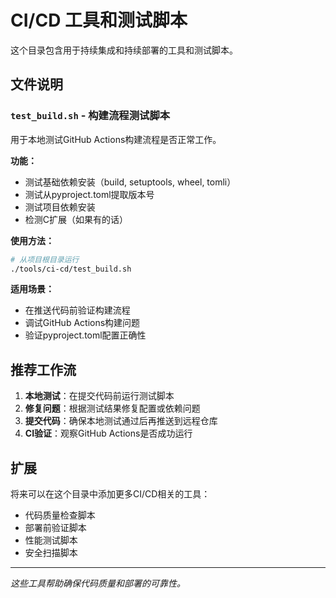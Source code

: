 # CI/CD 工具和测试脚本

这个目录包含用于持续集成和持续部署的工具和测试脚本。

## 文件说明

### `test_build.sh` - 构建流程测试脚本
用于本地测试GitHub Actions构建流程是否正常工作。

**功能：**
- 测试基础依赖安装（build, setuptools, wheel, tomli）
- 测试从pyproject.toml提取版本号
- 测试项目依赖安装
- 检测C扩展（如果有的话）

**使用方法：**
```bash
# 从项目根目录运行
./tools/ci-cd/test_build.sh
```

**适用场景：**
- 在推送代码前验证构建流程
- 调试GitHub Actions构建问题
- 验证pyproject.toml配置正确性

## 推荐工作流

1. **本地测试**：在提交代码前运行测试脚本
2. **修复问题**：根据测试结果修复配置或依赖问题
3. **提交代码**：确保本地测试通过后再推送到远程仓库
4. **CI验证**：观察GitHub Actions是否成功运行

## 扩展

将来可以在这个目录中添加更多CI/CD相关的工具：
- 代码质量检查脚本
- 部署前验证脚本
- 性能测试脚本
- 安全扫描脚本

---

*这些工具帮助确保代码质量和部署的可靠性。*

